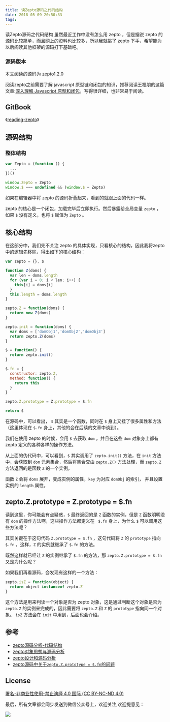 ```yaml
---
title: 读Zepto源码之代码结构
date: 2018-05-09 20:50:33
tags:
---
```


读Zepto源码之代码结构
虽然最近工作中没有怎么用 zepto ，但是据说 zepto 的源码比较简单，而且网上的资料也比较多，所以我就挑了 zepto 下手，希望能为以后阅读其他框架的源码打下基础吧。
###  源码版本

本文阅读的源码为 [zepto1.2.0](https://github.com/madrobby/zepto/tree/v1.2.0)

阅读zepto之前需要了解 javascript 原型链和闭包的知识，推荐阅读王福朋的这篇文章:[深入理解 Javascript 原型和闭包](http://www.cnblogs.com/wangfupeng1988/p/3977924.html)，写得很详细，也非常易于阅读。

## GitBook

《[reading-zepto](https://yeyuqiudeng.gitbooks.io/reading-zepto/content/)》

## 源码结构

### 整体结构

```javascript
var Zepto = (function () {
  ...
})()

window.Zepto = Zepto
window.$ === undefined && (window.$ = Zepto)
```

如果在编辑器中将 zepto 的源码折叠起来，看到的就跟上面的代码一样。

zepto 的核心是一个闭包，加载完毕后立即执行。然后暴露给全局变量 `zepto` ，如果 `$` 没有定义，也将 `$` 赋值为 `Zepto` 。

## 核心结构

在这部分中，我们先不关注 zepto 的具体实现，只看核心的结构，因此我将zepto中的逻辑先移除，得出如下的核心结构：

```javascript
var zepto = {}, $

function Z(doms) {
  var len = doms.length 
  for (var i = 0; i < len; i++) {
    this[i] = doms[i]
  }
  this.length = doms.length
}

zepto.Z = function(doms) {
  return new Z(doms)
}

zepto.init = function(doms) {
  var doms = ['domObj1','domObj2','domObj3']
  return zepto.Z(doms)
}

$ = function() {
  return zepto.init()
}

$.fn = {
  constructor: zepto.Z,
  method: function() {
    return this
  }
}

zepto.Z.prototype = Z.prototype = $.fn

return $
```

在源码中，可以看出， `$` 其实是一个函数，同时在 `$` 身上又挂了很多属性和方法（这里体现在 `$.fn` 身上，其他的会在后续的文章中谈到）。

我们在使用 zepto 的时候，会用 `$` 去获取 `dom` ，并且在这些  `dom` 对象身上都有 zepto 定义的各种各样的操作方法。

从上面的伪代码中，可以看到，`$` 其实调用了 `zepto.init()` 方法，在 `init` 方法中，会获取到 `dom` 元素集合，然后将集合交由 `zepto.Z()` 方法处理，而 `zepto.Z` 方法返回的是函数 `Z` 的一个实例。

函数 `Z`  会将 `doms` 展开，变成实例的属性，`key` 为对应 `domObj` 的索引， 并且设置实例的 `length` 属性。

## zepto.Z.prototype = Z.prototype = $.fn

读到这里，你可能会有点疑惑，`$` 最终返回的是 `Z` 函数的实例，但是 `Z` 函数明明没有 `dom` 的操作方法啊，这些操作方法都定义在 ` $.fn` 身上，为什么 `$` 可以调用这些方法呢？

其实关键在于这句代码 `Z.prototype = $.fn` ，这句代码将 `Z` 的 `prototype` 指向 `$.fn` ，这样，`Z` 的实例就继承了 `$.fn` 的方法。

既然这样就已经让 `Z` 的实例继承了 `$.fn` 的方法，那 `zepto.Z.prototype = $.fn` 又是为什么呢？

如果我们再看源码，会发现有这样的一个方法：

```javascript
zepto.isZ = function(object) {
  return object instanceof zepto.Z
}
```

这个方法是用来判读一个对象是否为 zepto 对象，这是通过判断这个对象是否为 `zepto.Z` 的实例来完成的，因此需要将 `zepto.Z` 和 `Z` 的 `prototype` 指向同一个对象。 `isZ` 方法会在 `init` 中用到，后面也会介绍。

## 参考

* [zepto源码分析-代码结构](https://segmentfault.com/a/1190000007515865)
* [zepto对象思想与源码分析](http://www.kancloud.cn/wangfupeng/zepto-design-srouce)
* [zepto设计和源码分析](http://www.imooc.com/learn/745)
* [zepto源码中关于`zepto.Z.prototype = $.fn`的问题](https://segmentfault.com/q/1010000005782663)


## License

[署名-非商业性使用-禁止演绎 4.0 国际 (CC BY-NC-ND 4.0)](http://creativecommons.org/licenses/by-nc-nd/4.0/)

最后，所有文章都会同步发送到微信公众号上，欢迎关注,欢迎提意见：

  ![](https://raw.githubusercontent.com/yeyuqiudeng/resource/master/images/qrcode_front-end-article.jpg)

